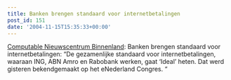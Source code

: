 ```yaml
---
title: Banken brengen standaard voor internetbetalingen
post_id: 151
date: '2004-11-15T15:35:33+00:00'
---
```

[Computable Nieuwscentrum Binnenland](http://www.computable.nl/nieuws.htm?id=402282): Banken brengen standaard voor internetbetalingen: “De gezamenlijke standaard voor internetbetalingen, waaraan ING, ABN Amro en Rabobank werken, gaat ‘Ideal’ heten. Dat werd gisteren bekendgemaakt op het eNederland Congres. “